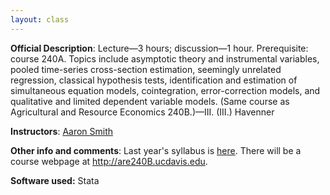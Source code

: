 ```yaml
---
layout: class
---
```


**Official Description**: Lecture—3 hours; discussion—1 hour. Prerequisite: course 240A. Topics include asymptotic theory and instrumental variables, pooled time-series cross-section estimation, seemingly unrelated regression, classical hypothesis tests, identification and estimation of simultaneous equation models, cointegration, error-correction models, and qualitative and limited dependent variable models. (Same course as Agricultural and Resource Economics 240B.)—III. (III.) Havenner
 
**Instructors**: [Aaron Smith](http://agecon.ucdavis.edu/people/faculty/aaron-smith/)

**Other info and comments**: Last year's syllabus is [here](http://dl.getdropbox.com/u/3356641/blogstuff/240BSyllabus.pdf).  There will be a course webpage at <http://are240B.ucdavis.edu>.

**Software used:** Stata